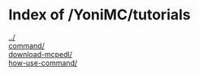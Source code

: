 # Index of /YoniMC/tutorials

[../](./../)  
[command/](./command/)  
[download-mcpedl/](./download-mcpedl/)  
[how-use-command/](./how-use-command/)  
